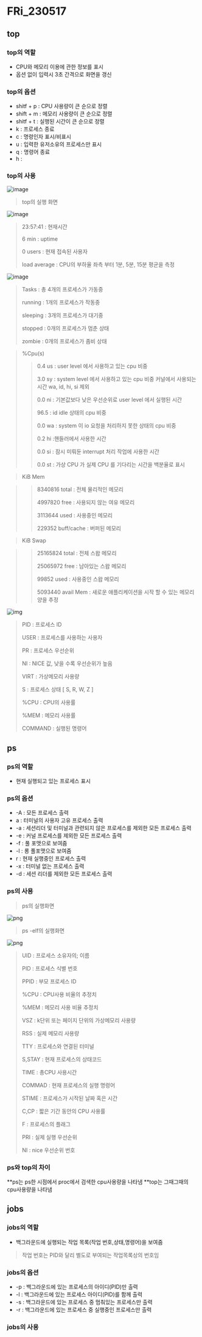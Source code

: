 # FRi_230517


## top
### top의 역할

- CPU와 메모리 이용에 관한 정보를 표시
- 옵션 없이 입력시 3초 간격으로 화면을 갱신

### top의 옵션

- shitf + p : CPU 사용량이 큰 순으로 정렬
- shift + m : 메모리 사용량이 큰 순으로 정렬
- shitf + t : 실행된 시간이 큰 순으로 정렬 
- k : 프로세스 종료
- c : 명령인자 표시/비표시
- u : 입력한 유저소유의 프로세스만 표시
- q : 명령어 종료
- h : 
### top의 사용

![image](https://user-images.githubusercontent.com/85490910/240101268-fbd6ab5e-4fd0-4b25-bf8c-894f44a6ff62.png)
>top의 실행 화면

![image](https://user-images.githubusercontent.com/85490910/240101269-0d4a3e88-d799-4b7c-83a6-cc5859cc65cc.png)
>23:57:41 : 현재시간
>
>6 min : uptime
>
>0 users : 현재 접속된 사용자
>
>load average : CPU의 부하율 좌측 부터 1분, 5분, 15분 평균을 측정 

![image](https://user-images.githubusercontent.com/85490910/240101264-d695143b-d76c-41c0-9b05-4d9e48379b1b.png)
>Tasks : 총 4개의 프로세스가 가동중
>
>running : 1개의 프로세스가 작동중
>
>sleeping : 3개의 프로세스가 대기중
>
>stopped : 0개의 프로세스가 멈춘 상태
>
>zombie :  0개의 프로세스가 좀비 상태

>%Cpu(s) 
>>0.4 us : user level 에서 사용하고 있는 cpu 비중 
>>
>>3.0 sy : system level 에서 사용하고 있는 cpu 비중 커널에서 사용되는 시간 wa, id, hi, si 제외
>>
>>0.0 ni : 기본값보다 낮은 우선순위로 user level 에서 실행된 시간
>>
>>96.5 : id idle 상태의 cpu 비중 
>>
>>0.0 wa : system 이 io 요청을 처리하지 못한 상태의 cpu 비중
>>
>>0.2 hi :핸들러에서 사용한 시간
>>
>>0.0 si :  잠시 미뤄둔 interrupt 처리 작업에 사용한 시간
>>
>>0.0 st : 가상 CPU 가 실제 CPU 를 기다리는 시간을 백분율로 표시

>KiB Mem

>>8340816 total : 전체 물리적인 메모리
>>
>>4997820 free : 사용되지 않는 여유 메모리
>>
>>3113644 used : 사용중인 메모리
>>
>>229352 buff/cache : 버퍼된 메모리

>KiB Swap

>>25165824 total : 전체 스왑 메모리
>>
>>25065972 free : 남아있는 스왑 메모리
>>
>>99852 used : 사용중인 스왑 메모리
>>
>>5093440 avail Mem : 새로운 애플리케이션을 시작 할 수 있는 메모리 양을 추정 

![img](https://user-images.githubusercontent.com/85490910/240103876-1b173c2e-6532-4cc5-aebc-8fc3a51aaeb9.png)

>PID : 프로세스 ID
>
>USER : 프로세스를 사용하는 사용자
>
>PR : 프로세스 우선순위
>
>NI : NICE 값, 낮을 수록 우선순위가 높음
>
>VIRT : 가상메모리 사용량 
>
>S : 프로세스 상태 [ S, R, W, Z ]
>
>%CPU : CPU의 사용률
>
>%MEM : 메모리 사용률
>
>COMMAND : 실행된 명령어

## ps

### ps의 역할

- 현재 실행되고 있는 프로세스 표시

### ps의 옵션

- -A : 모든 프로세스 출력
- a : 터미널의 사용자 고유 프로세스 출력
- -a : 세션리더 및 터미널과 관련되지 않은 프로세스를 제외한 모든 프로세스 출력
- -e : 커널 프로세스를 제외한 모든 프로세스 출력
- -f : 풀 포맷으로 보여줌
- -l : 롱 풀포맷으로 보여줌
- r : 현재 실행중인 프로세스 출력
- -x : 터미널 없는 프로세스 출력
- -d : 세션 리더를 제외한 모든 프로세스 출력

### ps의 사용

>ps의 실행화면

![png](https://user-images.githubusercontent.com/85490910/240109262-5b983948-d830-4920-935d-958b2ab882b5.PNG)

>ps -elf의 실행화면

![png](https://user-images.githubusercontent.com/85490910/240109256-e8b4f8ae-3d52-4c59-8242-e583a7198750.PNG)

>UID : 프로세스 소유자의; 이름
>
>PID : 프로세스 식별 번호
>
>PPID : 부모 프로세스 ID
>
>%CPU : CPU사용 비율의 추정치
>
>%MEM : 메모리 사용 비율 추정치
>
>VSZ : k단위 또는 페이지 단위의 가상메모리 사용량
>
>RSS : 실제 메모리 사용량
>
>TTY : 프로세스와 연결된 터미널
>
>S,STAY : 현재 프로세스의 상태코드
>
>TIME : 총CPU 사용시간
>
>COMMAD : 현재 프로세스의 실행 명령어
>
>STIME : 프로세스가 시작된 날짜 혹은 시간
>
>C,CP : 짧은 기간 동안의 CPU 사용률
>
>F : 프로세스의 플래그
>
>PRI : 실제 실행 우선순위
>
>NI : nice 우선순위 번호

### ps와 top의 차이

**ps는 ps한 시점에서 proc에서 검색한 cpu사용량을 나타냄
**top는 그때그때의 cpu사용량을 나타냄

## jobs

### jobs의 역할

- 백그라운드에 실행되는 작업 목록(작업 번호,상태,명령어)을 보여줌
>작업 번호는 PID와 달리 별도로 부여되는 작업목록상의 번호임

### jobs의 옵션
- -p : 백그라운드에 있는 프로세스의 아이디(PID)만 출력
- -l : 백그라운드에 있는 프로세스 아이디(PID)를 함께 출력
- -s : 백그라운드에 있는 프로세스 중 멈춰있는 프로세스만 출력
- -r : 백그라운드에 있는 프로세스 중 실행중인 프로세스만 출력

### jobs의 사용







